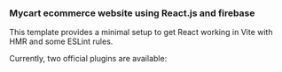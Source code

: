 ### Mycart ecommerce website using React.js and firebase

This template provides a minimal setup to get React working in Vite with HMR and some ESLint rules.

Currently, two official plugins are available:
